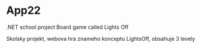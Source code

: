 # App22
.NET school project
Board game called Lights Off

Skolsky projekt, webova hra znameho konceptu LightsOff, obsahuje 3 levely
